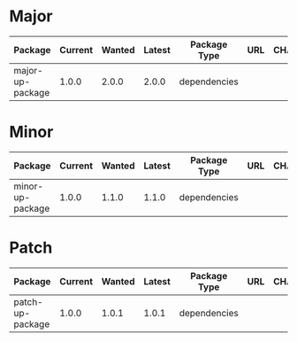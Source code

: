 # Major
| Package | Current | Wanted | Latest | Package Type | URL | CHANGELOG |
|---|---|---|---|---|---|---|
| major-up-package | 1.0.0 | 2.0.0 | 2.0.0 | dependencies |  |  |

# Minor
| Package | Current | Wanted | Latest | Package Type | URL | CHANGELOG |
|---|---|---|---|---|---|---|
| minor-up-package | 1.0.0 | 1.1.0 | 1.1.0 | dependencies |  |  |

# Patch
| Package | Current | Wanted | Latest | Package Type | URL | CHANGELOG |
|---|---|---|---|---|---|---|
| patch-up-package | 1.0.0 | 1.0.1 | 1.0.1 | dependencies |  |  |
